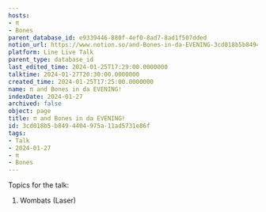 ```yaml
---
hosts:
- π
- Bones
parent_database_id: e9339446-880f-4ef0-8ad7-8ad1f507dded
notion_url: https://www.notion.so/and-Bones-in-da-EVENING-3cd018b5b8494404975a11ad5731e86f
platform: Line Live Talk
parent_type: database_id
last_edited_time: 2024-01-25T17:29:00.0000000
talktime: 2024-01-27T20:30:00.0000000
created_time: 2024-01-25T17:25:00.0000000
name: π and Bones in da EVENING!
indexDate: 2024-01-27
archived: false
object: page
title: π and Bones in da EVENING!
id: 3cd018b5-b849-4404-975a-11ad5731e86f
tags:
- Talk
- 2024-01-27
- π
- Bones
---
```


Topics for the talk:
1. Wombats (Laser)

























